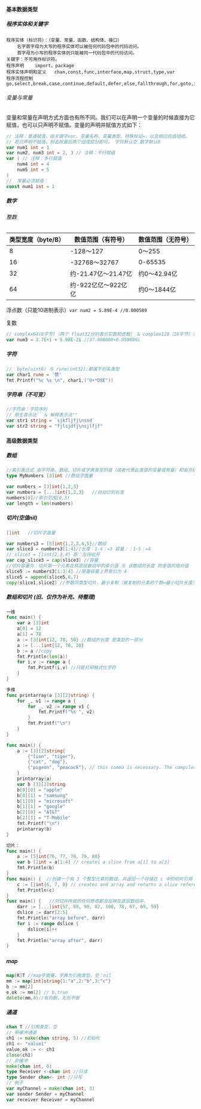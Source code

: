#### 基本数据类型

##### 程序实体和关键字

```shell
程序实体（标识符）：（变量、常量、函数、结构体、接口）
	名字首字母为大写的程序实体可以被任何代码包中的代码访问。
	首字母为小写的程序实体则只能被同一代码包中的代码访问。
关键字：不可用作标识符。
程序声明	import，package
程序实体声明和定义	chan,const,func,interface,map,struct,type,var
程序流程控制		go,select,break,case,continue,default,defer,else,fallthrough,for,goto,if,range,return,switch
```

###### 变量与常量

变量和常量在声明方式方面也有所不同。我们可以在声明一个变量的时候直接为它赋值，也可以只声明不赋值。变量的声明并赋值方式如下：

```Go
// 注释：普通赋值，由关键字var、变量名称、变量类型、特殊标记=，以及相应的值组成。
// 若只声明不赋值，则去除最后两个组成部分即可。 字符默认空 数字默认0
var num1 int = 1 
var num2, num3 int = 2, 3 // 注释：平行赋值
var ( // 注释：多行赋值
    num4 int = 4
    num5 int = 5
)
//	常量必须赋值：
const num1 int = 1
```

##### 数字

###### 整数

| 类型宽度（byte/B） | 数值范围（有符号）  | 数值范围（无符号） |
| ------------------ | ------------------- | ------------------ |
| 8                  | -128～127           | 0～255             |
| 16                 | -32768～32767       | 0-65535            |
| 32                 | 约-21.47亿～21.47亿 | 约0～42.94亿       |
| 64                 | 约-922亿亿～922亿亿 | 约0～1844亿        |

浮点数（只能10进制表示）`var num2 = 5.89E-4 //0.000589`

复数

```go
// complex64(8字节)（两个 float32分别表示实数和虚数） & complex128（16字节）（两个 float64分别表示实数和虚数）
var num3 = 3.7E+1 + 5.98E-2i //37.000000+0.059800i
```

##### 字符

```go
//	byte(uint8) 与 rune(int32);都属于别名类型
var char1 rune = '赞'
fmt.Printf("%c %s \n", char1,("U+*D5E"))
```

##### 字符串（不可变）

```go
//字符串：字符序列
// 原生表示法`` & 解释表示法""
var str1 string = `sjkfljfj\nssd`
var str2 string = "fjlsjdfj\nsjlfjf"
```

#### 高级数据类型

##### 数组

```go
//索引表达式 由字符串、数组、切片或字典类型的值（或者代表此类值的变量或常量）和由方括号包裹的索引值组成。
type MyNumbers [3]int //数组字面量

var numbers = [3]int{1,2,3}
var numbers = [...]int{1,2,3}	//自动识别长度
numbers[0]//索引范围[0,3)
var length = len(numbers)
```

##### 切片(空值nil)

```go 
[]int	//切片字面量

var numbers3 = [5]int{1,2,3,4,5}//数组
var slice3 = numbers3[1:4]//长度｜1-4｜=3 容量：｜1-5｜=4
// slice3 = []int{2,3,4} 即：左闭右开
var cap_slice3 = cap(slice3) //容量
//切片容量为：切片第一个元素在其底层数组中的索引值 与 该数组的长度 的差值的绝对值
slice5 := numbers3[1:3:4] //限量容量上界索引为 4
slice5 = append(slice5,6,7)
copy(slice1,slice2) //参数同类型切片，最小复制（被复制的元素的个数=最小切片长度），直接修改slice1
```

##### 数组和切片 (旧、仅作为补充、待整理)

```go
一维
func main() {
    var a [3]int
    a[0] = 12
    a[1] = 78
    a := [3]int{12, 78, 50}	//数组的长度 是类型的一部分
    a := [...]int{12, 78, 20}
    b := a //copy
    fmt.Println(len(a))
    for i,v := range a {
        fmt.Printf(i,v) //只能打印格式化字符
    }
}

多维
func printarray(a [3][2]string) {
    for _, v1 := range a {
        for _, v2 := range v1 {
            fmt.Printf("%s ", v2)
        }
        fmt.Printf("\n")
    }
}

func main() {
    a := [3][2]string{
        {"lion", "tiger"},
        {"cat", "dog"},
        {"pigeon", "peacock"}, // this comma is necessary. The compiler will complain if you omit this comma
    }
    printarray(a)
    var b [3][2]string
    b[0][0] = "apple"
    b[0][1] = "samsung"
    b[1][0] = "microsoft"
    b[1][1] = "google"
    b[2][0] = "AT&T"
    b[2][1] = "T-Mobile"
    fmt.Printf("\n")
    printarray(b)
}

切片：
func main() {
    a := [5]int{76, 77, 78, 79, 80}
    var b []int = a[1:4] // creates a slice from a[1] to a[3]
    fmt.Println(b)
}
func main() {  //创建一个有 3 个整型元素的数组，并返回一个存储在 c 中的切片引用
    c := []int{6, 7, 8} // creates and array and returns a slice reference
    fmt.Println(c)
}
func main() {	//对切片所做的任何修改都会反映在底层数组中。
    darr := [...]int{57, 89, 90, 82, 100, 78, 67, 69, 59}
    dslice := darr[2:5]
    fmt.Println("array before", darr)
    for i := range dslice {
        dslice[i]++
    }
    fmt.Println("array after", darr)
}
```

##### 

##### map

```go
map[K]T //map字面量，字典为引用类型，空：nil
mm := map[int]string{1:"a",2:"b",3:"c"}
b := mm[2]
e,ok := mm[2] // b,true
delete(mm,4)//有则删，无则不做
```

##### 通道

```go
chan T //引用类型，空
// 带缓冲通道
ch1 := make(chan string, 5) //初始化
ch1 <- "value1"
value,ok := <- ch1
close(ch1)
// 非缓冲
make(chan int, 0)
type Receiver <-chan int //只读
type Sender chan<- int //只写
// 例子
var myChannel = make(chan int, 3)
var sender Sender = myChannel
var receiver Receiver = myChannel  
```

##### 